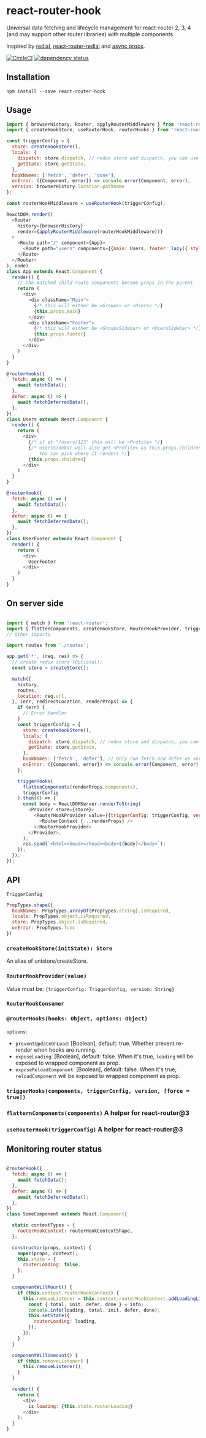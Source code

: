 react-router-hook
=========================

Universal data fetching and lifecycle management for react-router 2, 3, 4 (and may support other router libraries) with multiple components.

Inspired by [redial](https://github.com/markdalgleish/redial), [react-router-redial](https://github.com/dlmr/react-router-redial) and [async props](https://github.com/ryanflorence/async-props).

[![CircleCI](https://circleci.com/gh/kouhin/react-router-hook.svg?style=svg)](https://circleci.com/gh/kouhin/react-router-hook)
[![dependency status](https://david-dm.org/kouhin/react-router-hook.svg?style=flat-square)](https://david-dm.org/kouhin/react-router-hook)

## Installation

```
npm install --save react-router-hook
```

## Usage

```javascript
import { browserHistory, Router, applyRouterMiddleware } from 'react-router';
import { createHookStore, useRouterHook, routerHooks } from 'react-router-hook';

const triggerConfig = {
  store: createHookStore(),
  locals: {
    dispatch: store.dispatch, // redux store and dispatch, you can use any locals
    getState: store.getState,
  },
  hookNames: ['fetch', 'defer', 'done'],
  onError: ({Component, error}) => console.error(Component, error),
  version: browserHistory.location.pathname
};

const routerHookMiddleware = useRouterHook(triggerConfig);

ReactDOM.render((
  <Router
    history={browserHistory}
    render={applyRouterMiddleware(routerHookMiddleware))}
  >
    <Route path="/" component={App}>
      <Route path="users" components={{main: Users, footer: lazy({ style: { height: 500 } })(UserFooter)}} />
    </Route>
  </Router>
), node)
class App extends React.Component {
  render() {
    // the matched child route components become props in the parent
    return (
      <div>
        <div className="Main">
          {/* this will either be <Groups> or <Users> */}
          {this.props.main}
        </div>
        <div className="Footer">
          {/* this will either be <GroupsSidebar> or <UsersSidebar> */}
          {this.props.footer}
        </div>
      </div>
    )
  }
}

@routerHooks({
  fetch: async () => {
    await fetchData();
  },
  defer: async () => {
    await fetchDeferredData();
  },
})
class Users extends React.Component {
  render() {
    return (
      <div>
        {/* if at "/users/123" this will be <Profile> */}
        {/* UsersSidebar will also get <Profile> as this.props.children.
            You can pick where it renders */}
        {this.props.children}
      </div>
    )
  }
}

@routerHook({
  fetch: async () => {
    await fetchData();
  },
  defer: async () => {
    await fetchDeferredData();
  },
})
class UserFooter extends React.Component {
  render() {
    return (
      <div>
        UserFooter
      </div>
    )
  }
}
```

## On server side

``` javascript

import { match } from 'react-router';
import { flattenComponents, createHookStore, RouterHookProvider, triggerHooks } from 'react-router-hook';
// Other imports

import routes from './routes';

app.get('*', (req, res) => {
  // create redux store (Optional);
  const store = createStore();

  match({
    history,
    routes,
    location: req.url,
  }, (err, redirectLocation, renderProps) => {
    if (err) {
      // Error Handler
    }
    const triggerConfig = {
      store: createHookStore(),
      locals: {
        dispatch: store.dispatch, // redux store and dispatch, you can use any locals
        getState: store.getState,
      },
      hookNames: ['fetch', 'defer'], // Only run fetch and defer on server-side
      onError: ({Component, error}) => console.error(Component, error),
    };

    triggerHooks(
      flattenComponents(renderProps.components),
      triggerConfig
    ).then(() => {
      const body = ReactDOMServer.renderToString(
        <Provider store={store}>
          <RouterHookProvider value={{triggerConfig: triggerConfig, version: renderProps.location.pathname}}>
            <RouterContext {...renderProps} />
          </RouterHookProvider>
        </Provider>,
      );
      res.send(`<html><head></head><body>${body}</body>`);
    });
  });
});
```

## API

`TriggerConfig`

``` javascript
PropTypes.shape({
  hookNames: PropTypes.arrayOf(PropTypes.string).isRequired,
  locals: PropTypes.object.isRequired,
  store: PropTypes.object.isRequired,
  onError: PropTypes.func
})
```



### `createHookStore(initState): Store`

An alias of unistore/createStore.

### `RouterHookProvider(value)`

Value must be: `{triggerConfig: TriggerConfig, version: String}`

### `RouterHookConsumer`

### `@routerHooks(hooks: Object, options: Object)`

`options`:

  - `preventUpdateOnLoad`: [Boolean], default: true. Whether prevent re-render when hooks are running.
  - `exposeLoading`: [Boolean], default: false. When it's true, `loading` will be exposed to wrapped component as prop.
  - `exposeReloadComponent`: [Boolean], default: false. When it's true, `reloadComponent` will be exposed to wrapped component as prop.

### `triggerHooks(components, triggerConfig, version, [force = true])`

### `flatternComponents(components)` A helper for react-router@3

### `useRouterHook(triggerConfig)` A helper for react-router@3

## Monitoring router status

``` javascript

@routerHook({
  fetch: async () => {
    await fetchData();
  },
  defer: async () => {
    await fetchDeferredData();
  },
})
class SomeComponent extends React.Component{

  static contextTypes = {
    routerHookContext: routerHookContextShape,
  };

  constructor(props, context) {
    super(props, context);
    this.state = {
      routerLoading: false,
    };
  }

  componentWillMount() {
    if (this.context.routerHookContext) {
      this.removeListener = this.context.routerHookContext.addLoadingListener((loading, info) => {
        const { total, init, defer, done } = info;
        console.info(loading, total, init, defer, done);
        this.setState({
          routerLoading: loading,
        });
      });
    }
  }

  componentWillUnmount() {
    if (this.removeListener) {
      this.removeListener();
    }
  }

  render() {
    return (
      <div>
        is loading: {this.state.routerLoading}
      </div>
    );
  }
}
```
